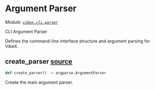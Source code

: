 # Argument Parser

_Module: [`vibex.cli.parser`](https://github.com/dustland/vibex/blob/main/src/vibex/cli/parser.py)_

CLI Argument Parser

Defines the command-line interface structure and argument parsing for VibeX.

## create_parser <a href="https://github.com/dustland/vibex/blob/main/src/vibex/cli/parser.py#L11" class="source-link" title="View source code">source</a>

```python
def create_parser() -> argparse.ArgumentParser
```

Create the main argument parser.
